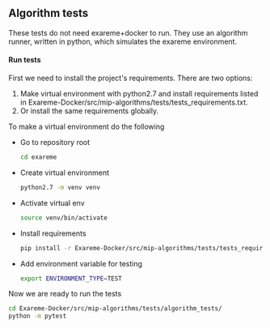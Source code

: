 ## Algorithm tests

These tests do not need exareme+docker to run. They use an algorithm runner, 
written in python, which simulates the exareme environment. 

#### Run tests
First we need to install the project's requirements.
There are two options:
1. Make virtual environment with python2.7 and install 
    requirements listed in Exareme-Docker/src/mip-algorithms/tests/tests_requirements.txt.
2. Or install the same requirements globally.

To make a virtual environment do the following
- Go to repository root
    ```bash
    cd exareme
    ```
- Create virtual environment
    ```bash
    python2.7 -m venv venv
    ```  
- Activate virtual env
    ```bash
    source venv/bin/activate
    ```
- Install requirements
    ```bash
    pip install -r Exareme-Docker/src/mip-algorithms/tests/tests_requirements.txt
    ```
- Add environment variable for testing
    ```bash
    export ENVIRONMENT_TYPE=TEST
    ```

Now we are ready to run the tests
```bash
cd Exareme-Docker/src/mip-algorithms/tests/algorithm_tests/
python -m pytest
```